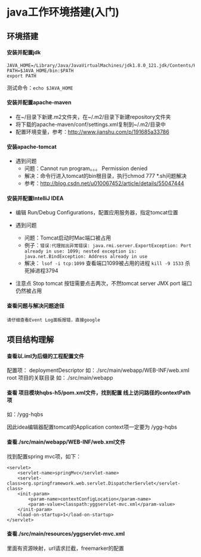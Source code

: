 # java工作环境搭建(入门)

## 环境搭建

#### 安装并配置jdk

	JAVA_HOME=/Library/Java/JavaVirtualMachines/jdk1.8.0_121.jdk/Contents/Home
	PATH=$JAVA_HOME/bin:$PATH
	export PATH

测试命令：`echo $JAVA_HOME`


#### 安装并配置apache-maven

- 在~/目录下新建.m2文件夹，在~/.m2/目录下新建repository文件夹
- 将下载的apache-maven/conf/settings.xml复制到~/.m2/目录中
- 配置环境变量，参考：http://www.jianshu.com/p/191685a33786


#### 安装apache-tomcat

- 遇到问题
	- 问题：Cannot run program。。。 Permission denied  
	- 解决：命令行进入tomcat的bin根目录，执行chmod 777 *.sh问题解决
	- 参考：http://blog.csdn.net/u010067452/article/details/55047444


#### 安装并配置IntelliJ IDEA

- 编辑 Run/Debug Configurations，配置应用服务器，指定tomcat位置
- 遇到问题
	- 问题：Tomcat启动时Mac端口被占用
	- 例子：`错误:代理抛出异常错误: java.rmi.server.ExportException: Port already in use: 1099; nested exception is: 
	java.net.BindException: Address already in use`
	- 解决：
	`lsof -i tcp:1099` 查看端口1099被占用的进程
	`kill -9 1533` 杀死掉进程3794

- 注意点
Stop tomcat 按钮需要点击两次，不然tomcat server JMX port 端口仍然被占用


#### 查看问题与解决问题途径

	请仔细查看Event Log面板报错，直接google


## 项目结构理解

#### 查看以.iml为后缀的工程配置文件

配置项：
deploymentDescriptor 如：./src/main/webapp/WEB-INF/web.xml
root 项目的关联目录 如：./src/main/webapp


#### 查看 项目模块hqbs-h5/pom.xml文件，找到配置 线上访问路径的contextPath项
如：/ygg-hqbs

因此idea编辑器配置tomcat的Application context项一定要为 /ygg-hqbs


#### 查看./src/main/webapp/WEB-INF/web.xml文件

找到配置spring mvc项，如下：

	<servlet>
	    <servlet-name>springMvc</servlet-name>
	    <servlet-class>org.springframework.web.servlet.DispatcherServlet</servlet-class>
	    <init-param>
	        <param-name>contextConfigLocation</param-name>
	        <param-value>classpath:yggservlet-mvc.xml</param-value>
	    </init-param>
	    <load-on-startup>1</load-on-startup>
	</servlet>

#### 查看./src/main/resources/yggservlet-mvc.xml

里面有资源映射，url请求拦截，freemarker的配置

